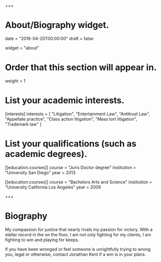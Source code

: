 +++
# About/Biography widget.

date = "2016-04-20T00:00:00"
draft = false

widget = "about"

# Order that this section will appear in.
weight = 1

# List your academic interests.
[interests]
  interests = [
    "Litigation",
    "Entertainment Law",
    "Antitrust Law",
    "Appellate practice",
    "Class action litigation",
    "Mass tort litigation",
    "Trademark law"
  ]

# List your qualifications (such as academic degrees).
[[education.courses]]
  course = "Juris Doctor degree"
  institution = "University San Diego"
  year = 2013

[[education.courses]]
  course = "Bachelors Arts and Science"
  institution = "University California Los Angeles"
  year = 2009
 
+++

# Biography

My compassion for justice that nearly rivals my passion for victory. With a stellar record in the on the floor, I am not only fighting for my clients, I am fighting to win and playing for keeps.

If you have been wronged or feel someone is unrightfully trying to wrong you, legal or otherwise, contact Jonathan Kent if a win is in your plans.
